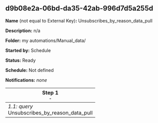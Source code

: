 ## d9b08e2a-06bd-da35-42ab-996d7d5a255d

**Name** (not equal to External Key)**:** Unsubscribes_by_reason_data_pull

**Description:** n/a

**Folder:** my automations/Manual_data/

**Started by:** Schedule

**Status:** Ready

**Schedule:** Not defined

**Notifications:** _none_


| Step 1<br>_<small>-</small>_ |
| --- |
| _1.1: query_<br>Unsubscribes_by_reason_data_pull |
